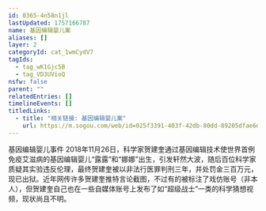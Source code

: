 ```yaml
---
id: 0365-4n58n1jl
lastUpdated: 1757166787
name: 基因编辑婴儿案
aliases: []
layer: 2
categoryId: cat_1wmCydV7
tagIds:
  - tag_wK1Gjc5B
  - tag_VD3UVioQ
nsfw: false
parent: ""
relatedEntries: []
timelineEvents: []
titledLinks:
  - title: "相关链接: 基因编辑婴儿案"
    url: https://m.sogou.com/web/id=025f3391-403f-42db-80dd-89205dfae6da/keyword=%E5%9F%BA%E5%9B%A0%E7%BC%96%E8%BE%91%E5%A9%B4%E5%84%BF%E6%A1%88/sec=llPrgujhM39eY68hyELqnA../jump_from=1_07_00_01/vfrom=aisearch/entryScene=005/entryTime=1754892513978/vr=30010462/tc?rcer=2oOLpVGR&dp=1&e=1427&de=1&is_per=0&pno=1&pcurl=https%3A%2F%2Fbaike.sogou.com%2Fv184593977.htm%3Fch%3Dfrombaikevr%26fromTitle%3D%25E5%259F%25BA%25E5%259B%25A0%25E7%25BC%2596%25E8%25BE%2591%25E5%25A9%25B4%25E5%2584%25BF%25E6%25A1%2588&clk=1&url=https%3A%2F%2Fbaike.sogou.com%2Fv184593977.htm%3Fch%3Dfrombaikevr%26fromTitle%3D%25E5%259F%25BA%25E5%259B%25A0%25E7%25BC%2596%25E8%25BE%2591%25E5%25A9%25B4%25E5%2584%25BF%25E6%25A1%2588%26vrid%3D30010462%26entryScene%3Dbaike_VR%26jump_from%3Dsogouwap%26addressbar%3Dhide&vrid=30010462&wml=1&linkid=abstract&addressbar=hide&clickTime=1754892565463&clickType=click&bilog=vrcid%3Abaike.40caa2f-vrcid%3AimgFlex.bed3314-vrmid%3Aabstract.16495d4&mcv=20&pcl=315,179&sed=0&ml=0&sct=0
---
```


基因编辑婴儿事件 2018年11月26日，科学家贺建奎通过基因编辑技术使世界首例免疫艾滋病的基因编辑婴儿“露露”和“娜娜”出生，引发轩然大波，随后百位科学家质疑其实验违反伦理，最终贺建奎被以非法行医罪判刑三年，并处罚金三百万元，现已出狱。近年网传许多贺建奎推特言论截图，不过有的被标注了戏仿账号（非本人），但贺建奎自己也在一些自媒体账号上发布了如“超级战士”一类的科学猜想视频，现状尚且不明。